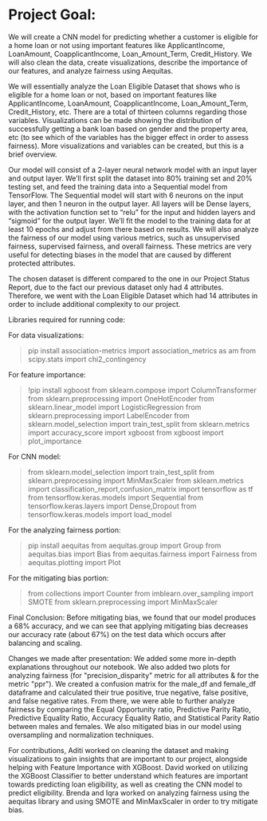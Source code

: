 # Project Goal:
We will create a CNN model for predicting whether a customer is eligible for a home loan or not using important features like ApplicantIncome, LoanAmount, CoapplicantIncome, Loan_Amount_Term, Credit_History. We will also clean the data, create visualizations, describe the importance of our features, and analyze fairness using Aequitas. 

We will essentially analyze the Loan Eligible Dataset that shows who is eligible for a home loan or not, based on important features like ApplicantIncome, LoanAmount, CoapplicantIncome, Loan_Amount_Term, Credit_History, etc. There are a total of thirteen columns regarding those variables. Visualizations can be made showing the distribution of successfully getting a bank loan based on gender and the property area, etc (to see which of the variables has the bigger effect in order to assess fairness). More visualizations and variables can be created, but this is a brief overview. 

Our model will consist of a 2-layer neural network model with an input layer and output layer. We’ll first split the dataset into 80% training set and 20% testing set, and feed the training data into a Sequential model from TensorFlow. The Sequential model will start with 6 neurons on the input layer, and then 1 neuron in the output layer. All layers will be Dense layers, with the activation function set to “relu” for the input and hidden layers and “sigmoid” for the output layer. We’ll fit the model to the training data for at least 10 epochs and adjust from there based on results. We will also analyze the fairness of our model using various metrics, such as unsupervised fairness, supervised fairness, and overall fairness. These metrics are very useful for detecting biases in the model that are caused by different protected attributes.

The chosen dataset is different compared to the one in our Project Status Report, due to the fact our previous dataset only had 4 attributes. Therefore, we went with the Loan Eligible Dataset which had 14 attributes in order to include additional complexity to our project.


Libraries required for running code:

For data visualizations: 
> pip install association-metrics
> import association_metrics as am
> from scipy.stats import chi2_contingency

For feature importance: 
> !pip install xgboost
> from sklearn.compose import ColumnTransformer
> from sklearn.preprocessing import OneHotEncoder
> from sklearn.linear_model import LogisticRegression
> from sklearn.preprocessing import LabelEncoder
> from sklearn.model_selection import train_test_split
> from sklearn.metrics import accuracy_score
> import xgboost
> from xgboost import plot_importance

For CNN model:
> from sklearn.model_selection import train_test_split
> from sklearn.preprocessing import MinMaxScaler
> from sklearn.metrics import classification_report,confusion_matrix
> import tensorflow as tf
> from tensorflow.keras.models import Sequential
> from tensorflow.keras.layers import Dense,Dropout
> from tensorflow.keras.models import load_model


For the analyzing fairness portion:
> pip install aequitas
> from aequitas.group import Group
> from aequitas.bias import Bias
> from aequitas.fairness import Fairness
> from aequitas.plotting import Plot

For the mitigating bias portion:
> from collections import Counter
> from imblearn.over_sampling import SMOTE
> from sklearn.preprocessing import MinMaxScaler

Final Conclusion: Before mitigating bias, we found that our model produces a 68% accuracy, and we can see that applying mitigating bias decreases our accuracy rate (about 67%) on the test data which occurs after balancing and scaling.

Changes we made after presentation: We added some more in-depth explanations throughout our notebook. We also added two plots for analyzing fairness (for "precision_disparity" metric for all attributes & for the metric "ppr"). We created a confusion matrix for the male_df and female_df dataframe and calculated their true positive, true negative, false positive, and false negative rates. From there, we were able to further analyze fairness by comparing the Equal Opportunity ratio, Predictive Parity Ratio, Predictive Equality Ratio, Accuracy Equality Ratio, and Statistical Parity Ratio between males and females. We also mitigated bias in our model using oversampling and normalization techniques. 

For contributions, Aditi worked on cleaning the dataset and making visualizations to gain insights that are important to our project, alongside helping with Feature Importance with XGBoost. David worked on utilizing the XGBoost Classifier to better understand which features are important towards predicting loan eligibility, as well as creating the CNN model to predict eligibility. Brenda and Iqra worked on analyzing fairness using the aequitas library and using SMOTE and MinMaxScaler in order to try mitigate bias.
